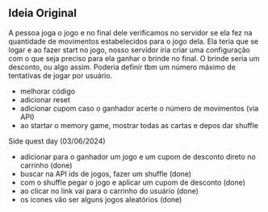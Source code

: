 ## Ideia Original

A pessoa joga o jogo e no final dele verificamos no servidor se ela fez na quantidade de movimentos estabelecidos para o jogo dela. Ela teria que se logar e ao fazer start no jogo, nosso servidor
iria criar uma configuração com o que seja preciso para ela ganhar o brinde no final. O brinde seria um desconto, ou algo assim. Poderia definir tbm um número máximo de tentativas de jogar por usuário.

- melhorar código
- adicionar reset
- adicionar cupom caso o ganhador acerte o número de movimentos (via API)
- ao startar o memory game, mostrar todas as cartas e depos dar shuffle

Side quest day (03/06/2024)
- adicionar para o ganhador um jogo e um cupom de desconto direto no carrinho (done)
- buscar na API ids de jogos, fazer um shuffle (done)
- com o shuffle pegar o jogo e aplicar um cupom de desconto (done)
- ao clicar no link vai para o carrinho do usuário (done)
- os ícones vão ser alguns jogos aleatórios (done)
